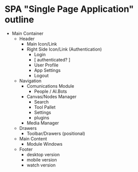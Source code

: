 # SPA "Single Page Application" outline

- Main Container
  - Header
    - Main Icon/Link
    - Right Side Icon/Link (Authentication)
      - Login
      - [ authenticated? ]
      - User Profile
      - App Settings
      - Logout
  - Navigation
    - Comunications Module
      - People / AI.Bots
    - Canvas/Nodes Manager
      - Search
      - Tool Pallet
      - Settings
      - plugins
    - Media Manager
  - Drawers
    - Toolbar/Drawers (positional)
  - Main Content
    - Module Windows
  - Footer
    - desktop version
    - mobile version
    - watch version
